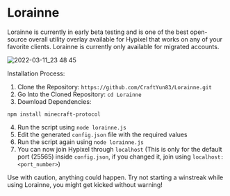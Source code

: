# Lorainne
Lorainne is currently in early beta testing and is one of the best open-source overall utility overlay available for Hypixel that works on any of your favorite clients. Lorainne is currently only available for migrated accounts.

![2022-03-11_23 48 45](https://user-images.githubusercontent.com/47018858/157901170-80a1c77a-d3be-4181-9ae7-1b5b6152d07c.png)

Installation Process:

1. Clone the Repository: `https://github.com/CraftYun83/Lorainne.git`
2. Go Into the Cloned Repository: `cd Lorainne`
3. Download Dependencies:

`npm install minecraft-protocol`

4. Run the script using `node lorainne.js`
5. Edit the generated `config.json` file with the required values
6. Run the script again using `node lorainne.js`
7. You can now join Hypixel through `localhost`
(This is only for the default port (25565) inside `config.json`, if you changed it, join using `localhost:<port_number>`)

Use with caution, anything could happen. Try not starting a winstreak while using Lorainne, you might get kicked without warning!
